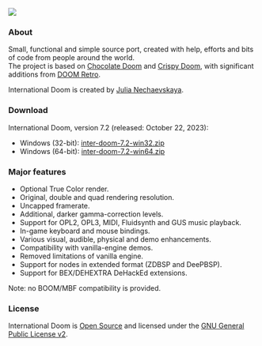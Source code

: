 ![](https://jnechaevsky.github.io/inter-doom/files/id-logo-git.png)
### About
Small, functional and simple source port, created with help, efforts and bits of code from people around the world.<br/>
The project is based on [Chocolate Doom](https://github.com/chocolate-doom/chocolate-doom) and [Crispy Doom](http://github.com/fabiangreffrath/crispy-doom), with significant additions from [DOOM Retro](https://github.com/bradharding/doomretro).

International Doom is created by [Julia Nechaevskaya](mailto:julia.nechaevskaya@live.com).

### Download

International Doom, version 7.2 (released: October 22, 2023):
* Windows (32-bit): [inter-doom-7.2-win32.zip](https://github.com/JNechaevsky/international-doom/releases/download/7.2/inter-doom-7.2-win32.zip)
* Windows (64-bit): [inter-doom-7.2-win64.zip](https://github.com/JNechaevsky/international-doom/releases/download/7.2/inter-doom-7.2-win64.zip)

### Major features

* Optional True Color render.
* Original, double and quad rendering resolution.
* Uncapped framerate.
* Additional, darker gamma-correction levels.
* Support for OPL2, OPL3, MIDI, Fluidsynth and GUS music playback.
* In-game keyboard and mouse bindings.
* Various visual, audible, physical and demo enhancements.
* Compatibility with vanilla-engine demos.
* Removed limitations of vanilla engine.
* Support for nodes in extended format (ZDBSP and DeePBSP).
* Support for BEX/DEHEXTRA DeHackEd extensions.

Note: no BOOM/MBF compatibility is provided﻿.

### License

International Doom is [Open Source](https://opensource.org/osd) and licensed under the [GNU General Public License v2](https://www.gnu.org/licenses/gpl-2.0.html).
